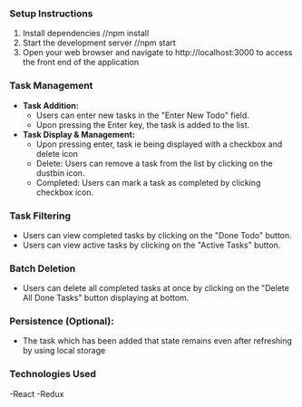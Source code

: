 ### Setup Instructions
1. Install dependencies //npm install
2. Start the development server //npm start
3. Open your web browser and navigate to http://localhost:3000 to access the front end of the application

### Task Management
- **Task Addition:**
  - Users can enter new tasks in the "Enter New Todo" field.
  - Upon pressing the Enter key, the task is added to the list.
- **Task Display & Management:**
  - Upon pressing enter, task ie being displayed with a checkbox and delete icon
  - Delete: Users can remove a task from the list by clicking on the dustbin icon.
  - Completed: Users can mark a task as completed by clicking checkbox icon.
### Task Filtering
- Users can view completed tasks by clicking on the "Done Todo" button.
- Users can view active tasks by clicking on the "Active Tasks" button.
### Batch Deletion
- Users can delete all completed tasks at once by clicking on the "Delete All Done Tasks" button displaying at bottom.
### Persistence (Optional):
- The task which has been added that state remains even after refreshing by using local storage

### Technologies Used
-React
-Redux
